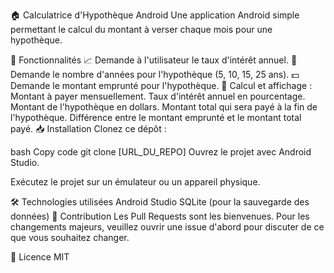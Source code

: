 🏠 Calculatrice d'Hypothèque Android
Une application Android simple permettant le calcul du montant à verser chaque mois pour une hypothèque.

🚀 Fonctionnalités
📈 Demande à l'utilisateur le taux d'intérêt annuel.
📅 Demande le nombre d'années pour l'hypothèque (5, 10, 15, 25 ans).
💵 Demande le montant emprunté pour l'hypothèque.
📝 Calcul et affichage :
Montant à payer mensuellement.
Taux d'intérêt annuel en pourcentage.
Montant de l'hypothèque en dollars.
Montant total qui sera payé à la fin de l'hypothèque.
Différence entre le montant emprunté et le montant total payé.
📥 Installation
Clonez ce dépôt :

bash
Copy code
git clone [URL_DU_REPO]
Ouvrez le projet avec Android Studio.

Exécutez le projet sur un émulateur ou un appareil physique.

🛠 Technologies utilisées
Android Studio
SQLite (pour la sauvegarde des données)
🤝 Contribution
Les Pull Requests sont les bienvenues. Pour les changements majeurs, veuillez ouvrir une issue d'abord pour discuter de ce que vous souhaitez changer.

📜 Licence
MIT
